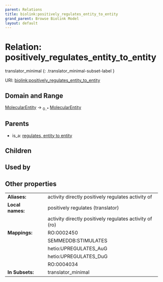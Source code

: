 ```yaml
---
parent: Relations
title: biolink:positively_regulates_entity_to_entity
grand_parent: Browse Biolink Model
layout: default
---
```


# Relation: positively_regulates_entity_to_entity

translator_minimal
{: .translator_minimal-subset-label }




URI: [biolink:positively_regulates_entity_to_entity](https://w3id.org/biolink/vocab/positively_regulates_entity_to_entity)

## Domain and Range

[MolecularEntity](MolecularEntity.md) ->  <sub>0..*</sub> [MolecularEntity](MolecularEntity.md)

## Parents

 *  is_a: [regulates, entity to entity](regulates_entity_to_entity.md)

## Children


## Used by


## Other properties

|  |  |  |
| --- | --- | --- |
| **Aliases:** | | activity directly positively regulates activity of |
| **Local names:** | | positively regulates (translator) |
|  | | activity directly positively regulates activity of (ro) |
| **Mappings:** | | RO:0002450 |
|  | | SEMMEDDB:STIMULATES |
|  | | hetio:UPREGULATES_AuG |
|  | | hetio:UPREGULATES_DuG |
|  | | RO:0004034 |
| **In Subsets:** | | translator_minimal |

